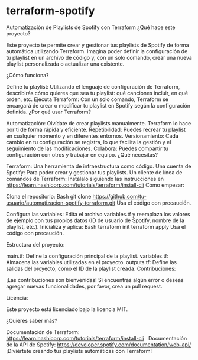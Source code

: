 # terraform-spotify
Automatización de Playlists de Spotify con Terraform
¿Qué hace este proyecto?

Este proyecto te permite crear y gestionar tus playlists de Spotify de forma automática utilizando Terraform. Imagina poder definir la configuración de tu playlist en un archivo de código y, con un solo comando, crear una nueva playlist personalizada o actualizar una existente.

¿Cómo funciona?

Define tu playlist: Utilizando el lenguaje de configuración de Terraform, describirás cómo quieres que sea tu playlist: qué canciones incluir, en qué orden, etc.
Ejecuta Terraform: Con un solo comando, Terraform se encargará de crear o modificar tu playlist en Spotify según la configuración definida.
¿Por qué usar Terraform?

Automatización: Olvídate de crear playlists manualmente. Terraform lo hace por ti de forma rápida y eficiente.
Repetibilidad: Puedes recrear tu playlist en cualquier momento y en diferentes entornos.
Versionamiento: Cada cambio en tu configuración se registra, lo que facilita la gestión y el seguimiento de las modificaciones.
Colabora: Puedes compartir tu configuración con otros y trabajar en equipo.
¿Qué necesitas?

Terraform: Una herramienta de infraestructura como código.
Una cuenta de Spotify: Para poder crear y gestionar tus playlists.
Un cliente de línea de comandos de Terraform: Instálalo siguiendo las instrucciones en https://learn.hashicorp.com/tutorials/terraform/install-cli
Cómo empezar:

Clona el repositorio:
Bash
git clone https://github.com/tu-usuario/automatizacion-spotify-terraform.git
Usa el código con precaución.

Configura las variables: Edita el archivo variables.tf y reemplaza los valores de ejemplo con tus propios datos (ID de usuario de Spotify, nombre de la playlist, etc.).
Inicializa y aplica:
Bash
terraform init
terraform apply
Usa el código con precaución.

Estructura del proyecto:

main.tf: Define la configuración principal de la playlist.
variables.tf: Almacena las variables utilizadas en el proyecto.
outputs.tf: Define las salidas del proyecto, como el ID de la playlist creada.
Contribuciones:

¡Las contribuciones son bienvenidas! Si encuentras algún error o deseas agregar nuevas funcionalidades, por favor, crea un pull request.

Licencia:

Este proyecto está licenciado bajo la licencia MIT.

¿Quieres saber más?

Documentación de Terraform: https://learn.hashicorp.com/tutorials/terraform/install-cli   
Documentación de la API de Spotify: https://developer.spotify.com/documentation/web-api/
¡Diviértete creando tus playlists automáticas con Terraform!
